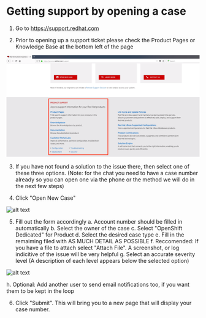 # Getting support by opening a case

1. Go to https://support.redhat.com

2. Prior to opening up a support ticket please check the Product Pages or Knowledge Base at the bottom left of the page

![alt text](/images/ProductPages.png)

3. If you have not found a solution to the issue there, then select one of these three options. (Note: for the chat you need to have a case number already so you can open one via the phone or the method we will do in the next few steps)

4. Click "Open New Case"

![alt text](https://github.com/okashi18/temp/blob/master/images/OpenCase.png)

5. Fill out the form accordingly
  a. Account number should be filled in automatically
  b. Select the owner of the case
  c. Select "OpenShift Dedicated" for Product
  d. Select the desired case type
  e. Fill in the remaiming filed with AS MUCH DETAIL AS POSSIBLE
  f. Reccomended: If you have a file to attach select "Attach File".  A screenshot, or log indicitive of the issue will be very helpful
  g. Select an accurate severity level (A description of each level appears below the selected option)

![alt text](https://github.com/okashi18/temp/blob/master/images/Severity.png)

  h. Optional: Add another user to send email notifications too, if you want them to be kept in the loop

6. Click "Submit".  This will bring you to a new page that will display your case number.
